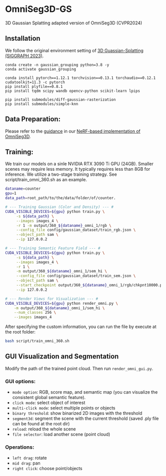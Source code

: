 # OmniSeg3D-GS
3D Gaussian Splatting adapted version of OmniSeg3D (CVPR2024)

## Installation
We follow the original environment setting of [3D Guassian-Splatting (SIGGRAPH 2023)](https://github.com/graphdeco-inria/gaussian-splatting).

```shell
conda create -n gaussian_grouping python=3.8 -y
conda activate gaussian_grouping 

conda install pytorch==1.12.1 torchvision==0.13.1 torchaudio==0.12.1 cudatoolkit=11.3 -c pytorch
pip install plyfile==0.8.1
pip install tqdm scipy wandb opencv-python scikit-learn lpips

pip install submodules/diff-gaussian-rasterization
pip install submodules/simple-knn
```

## Data Preparation:
Please refer to the [guidance](https://github.com/THU-luvision/OmniSeg3D#hierarchical-representation-generation) in our [NeRF-based implementation of OmniSeg3D](https://github.com/THU-luvision/OmniSeg3D).

## Training:
We train our models on a sinle NVIDIA RTX 3090 Ti GPU (24GB). Smaller scenes may require less memory. It typically requires less than 8GB for inference.
We utilize a two-stage training strategy. See script/train_omni_360.sh as an example.
```bash
dataname=counter
gpu=1
data_path=root_path/to/the/data/folder/of/counter.

# --- Training Gaussian (Color and Density) --- #
CUDA_VISIBLE_DEVICES=${gpu} python train.py \
     -s ${data_path} \
     --images images_4 \
     -r 1 -m output/360_${dataname}_omni_1/rgb \
     --config_file config/gaussian_dataset/train_rgb.json \
     --object_path sam \
     --ip 127.0.0.2

# --- Training Semantic Feature Field --- #
CUDA_VISIBLE_DEVICES=${gpu} python train.py \
     -s ${data_path} \
     --images images_4 \
     -r 1 \
     -m output/360_${dataname}_omni_1/sem_hi \
     --config_file config/gaussian_dataset/train_sem.json \
     --object_path sam \
     --start_checkpoint output/360_${dataname}_omni_1/rgb/chkpnt10000.pth \
     --ip 127.0.0.2

# --- Render Views for Visualization --- #
CUDA_VISIBLE_DEVICES=${gpu} python render_omni.py \
    -m output/360_${dataname}_omni_1/sem_hi \
    --num_classes 256 \
    --images images_4
```
After specifying the custom information, you can run the file by execute at the root folder:
```bash
bash script/train_omni_360.sh
```

## GUI Visualization and Segmentation

Modify the path of the trained point cloud. Then run ``render_omni_gui.py``.

### GUI options:
- ``mode option``: RGB, score map, and semantic map (you can visualize the consistent global semantic feature).
- ``click mode``: select object of interest
- ``multi-click mode``: select multiple points or objects
- ``binary threshold``: show binarized 2D images with the threshold
- ``segment3d``: segment the scene with the current threshold (saved .ply file can be found at the root dir)
- ``reload``: reload the whole scene
- ``file selector``: load another scene (point cloud)

### Operations:
- ``left drag``: rotate
- ``mid drag``: pan
- ``right click``: choose point/objects

